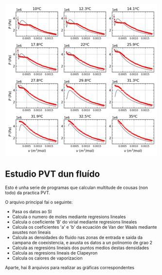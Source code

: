 ![axustes de Van der Waals](imaxe_portada.jpg)

# Estudio PVT dun fluído

Esto é unha serie de programas que calculan multitude de cousas (non todo) da
practica PVT.

O arquivo principal fai o seguinte:

- Pasa os datos ao SI
- Calcula o numero de moles mediante regresions lineales
- Calcula o coeficiente 'B' do virial mediante regresions lineales
- Calcula os coeficientes 'a' e 'b' da ecuación de Van der Waals mediante axustes non lineais
- Calcula as densidades do fluido nas zonas de entrada e saida da campana de coexistencia, e axusta os datos a un polinomio de grao 2
- Calcula as regresións lineiais dos puntos medios destas densidades
- Calcula as regresions lineais de Clapeyron
- Calcula os calores de vaporizacion

Aparte, hai 8 arquivos para realizar as gráficas correspondentes
